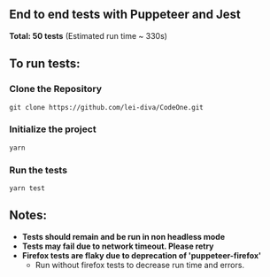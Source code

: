 ## End to end tests with Puppeteer and Jest 
**Total: 50 tests** (Estimated run time ~ 330s)

## To run tests: 
### Clone the Repository
`git clone https://github.com/lei-diva/CodeOne.git`
### Initialize the project
`yarn` 
### Run the tests
`yarn test`

## Notes:
* **Tests should remain and be run in non headless mode**
* **Tests may fail due to network timeout. Please retry**
* **Firefox tests are flaky due to deprecation of 'puppeteer-firefox'**
  * Run without firefox tests to decrease run time and errors.





